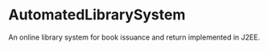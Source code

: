 # AutomatedLibrarySystem
An online library system for book issuance and return implemented in J2EE.
